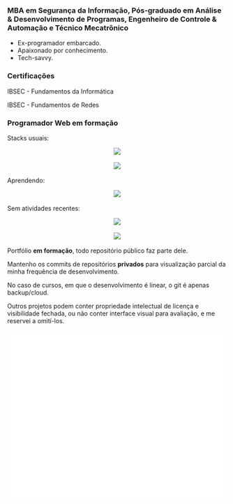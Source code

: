 ### MBA em Segurança da Informação, Pós-graduado em Análise & Desenvolvimento de Programas, Engenheiro de Controle & Automação e Técnico Mecatrônico

* Ex-programador embarcado.  
* Apaixonado por conhecimento.
* Tech-savvy.

### Certificações

<p>IBSEC - Fundamentos da Informática</p>
<p>IBSEC - Fundamentos de Redes</p>

### Programador Web em formação

Stacks usuais:
<p align="center">
  <img src="https://skillicons.dev/icons?i=css,html,js,git,github" />
</p>
<p align="center">
    <img src="https://skillicons.dev/icons?i=bash,linux,md,sass,wordpress,vscode" />
</p>
Aprendendo:
<p align="center">
    <img src="https://skillicons.dev/icons?i=java,mysql,postgres,react,typescript" />
  </p>
Sem atividades recentes:
<p align="center">
    <img src="https://skillicons.dev/icons?i=arduino,c,django,py" />
  </p>
<p align="center">
  <img src="https://skillicons.dev/icons?i=dart,flutter,octave" />
</p>

<p>Portfólio <b>em formação</b>, todo repositório público faz parte dele.</p>

<p>Mantenho os commits de repositórios <b>privados</b> para visualização parcial da minha frequência de desenvolvimento.</p>
<p>No caso de cursos, em que o desenvolvimento é linear, o git é apenas backup/cloud.</p>
<p>Outros projetos podem conter propriedade intelectual de licença e visibilidade fechada, ou não conter interface visual para avaliação, e me reservei a omití-los.</p>

![Metrics](/github-metrics.svg)
